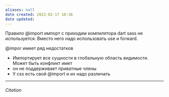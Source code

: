 ```yaml
---
aliases: null
date created: 2022-02-17 10:36
date updated:
---
```


Правило @import импорт с приходим компилятора dart sass не используется. Вместо него надо использовать use и forward.

@impor имеет ряд недостатков
- Импортирует все сущности в глобальную область видимости. Может быть конфликт имет
- он не поддерживает приватные члены
- У css есть свой @import и их надо различать

---

###### Citation

